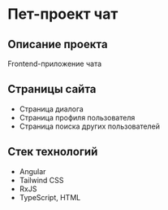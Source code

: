 # Пет-проект чат

## Описание проекта
Frontend-приложение чата

## Страницы сайта
- Страница диалога
- Страница профиля пользователя
- Страница поиска других пользователей

## Стек технологий
- Angular
- Tailwind CSS
- RxJS
- TypeScript, HTML
